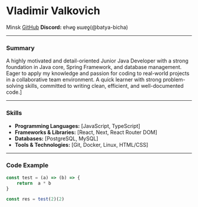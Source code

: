 # Vladimir Valkovich 

Minsk
[GitHub](https://github.com/batya-bicha)
**Discord:** ɐҺиƍ ʁɯɐƍ(@batya-bicha)

---

### Summary

A highly motivated and detail-oriented Junior Java Developer with a strong foundation in Java core, Spring Framework, and database management. Eager to apply my knowledge and passion for coding to real-world projects in a collaborative team environment. A quick learner with strong problem-solving skills, committed to writing clean, efficient, and well-documented code.]

---

### Skills

*   **Programming Languages:** [JavaScript, TypeScript]
*   **Frameworks & Libraries:** [React, Next, React Router DOM]
*   **Databases:** [PostgreSQL, MySQL]
*   **Tools & Technologies:** [Git, Docker, Linux, HTML/CSS]

---

### Code Example

```javascript
const test = (a) => (b) => {
    return  a * b
}

const res = test(2)(2) 
```